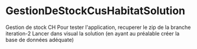 # GestionDeStockCusHabitatSolution
Gestion de stock CH
Pour tester l'application, recuperer le zip de la branche iteration-2
Lancer dans visual la solution (en ayant au préalable créer la base de données adéquate)
